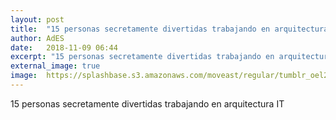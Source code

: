 ```yaml
---
layout: post
title:  "15 personas secretamente divertidas trabajando en arquitectura IT"
author: AdES
date:   2018-11-09 06:44
excerpt: "15 personas secretamente divertidas trabajando en arquitectura IT"
external_image: true
image:  https://splashbase.s3.amazonaws.com/moveast/regular/tumblr_oel275UKXA1tomxvuo5_1280.jpg
---
```

15 personas secretamente divertidas trabajando en arquitectura IT